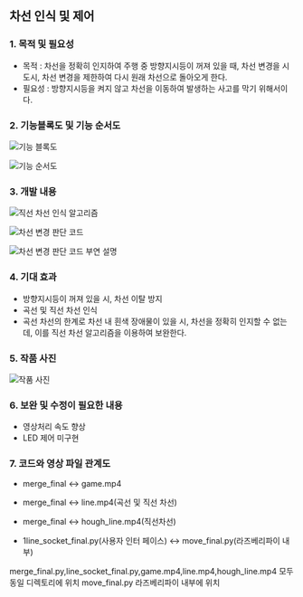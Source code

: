 ## 차선 인식 및 제어

### 1. 목적 및 필요성

- 목적 : 차선을 정확히 인지하여 주행 중 방향지시등이 꺼져 있을 때, 차선 변경을 시도시, 차선 변경을 제한하여 다시 원래 차선으로 돌아오게 한다.
- 필요성 : 방향지시등을 켜지 않고 차선을 이동하여 발생하는 사고를 막기 위해서이다.


### 2. 기능블록도 및 기능 순서도
![기능 블록도](https://drive.google.com/file/d/1nRxMBZr2pE70MxwfhrSsyuiaAnNc4OA8/view?usp=drive_link)

![기능 순서도](https://drive.google.com/file/d/1EniO4pN1vLiTWE5ljwEXwl27Bytuj9_i/view?usp=drive_link)
### 3. 개발 내용
![직선 차선 인식 알고리즘](https://drive.google.com/file/d/17zjvMJy6FdrFSHdUVU6uKsuTUkz5NWS8/view?usp=drive_link)

![차선 변경 판단 코드](https://drive.google.com/file/d/1DiZsSwUUL-XvM-56k-il5hizDTkGIfte/view?usp=drive_link)

![차선 변경 판단 코드 부연 설명](https://drive.google.com/file/d/1Vc3X3a7-mYaHcEeiG1E7cxc9oTDQcgyT/view?usp=drive_link)
### 4. 기대 효과
- 방향지시등이 꺼져 있을 시, 차선 이탈 방지
- 곡선 및 직선 차선 인식
- 곡선 차선의 한계로 차선 내 흰색 장애물이 있을 시, 차선을 정확히 인지할 수 없는데, 이를 직선 차선 알고리즘을 이용하여 보완한다.

### 5. 작품 사진
![작품 사진](https://drive.google.com/file/d/1vInYgFhpTso8YYJvabP_MLqvdTmX6yzW/view?usp=drive_link)
### 6. 보완 및 수정이 필요한 내용
- 영상처리 속도 향상
- LED 제어 미구현
### 7. 코드와 영상 파일 관계도

- merge_final <-> game.mp4

- merge_final <-> line.mp4(곡선 및 직선 차선)

- merge_final <-> hough_line.mp4(직선차선)

- 1line_socket_final.py(사용자 인터 페이스) <-> move_final.py(라즈베리파이 내부)

merge_final.py,line_socket_final.py,game.mp4,line.mp4,hough_line.mp4 모두 동일 디렉토리에 위치
move_final.py 라즈베리파이 내부에 위치

  
